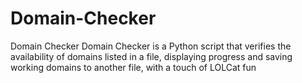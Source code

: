 # Domain-Checker
Domain Checker Domain Checker is a Python script that verifies the availability of domains listed in a file, displaying progress and saving working domains to another file, with a touch of LOLCat fun
